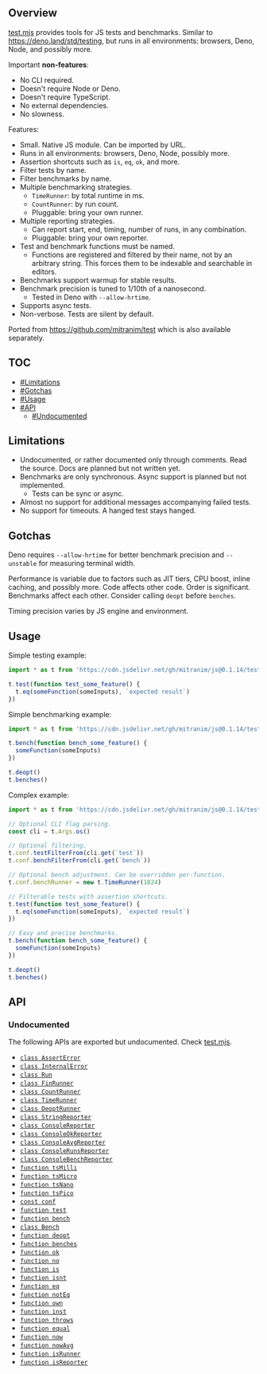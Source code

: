 ## Overview

[test.mjs](../test.mjs) provides tools for JS tests and benchmarks. Similar to https://deno.land/std/testing, but runs in all environments: browsers, Deno, Node, and possibly more.

Important **non-features**:

  * No CLI required.
  * Doesn't require Node or Deno.
  * Doesn't require TypeScript.
  * No external dependencies.
  * No slowness.

Features:

  * Small. Native JS module. Can be imported by URL.
  * Runs in all environments: browsers, Deno, Node, possibly more.
  * Assertion shortcuts such as `is`, `eq`, `ok`, and more.
  * Filter tests by name.
  * Filter benchmarks by name.
  * Multiple benchmarking strategies.
    * `TimeRunner`: by total runtime in ms.
    * `CountRunner`: by run count.
    * Pluggable: bring your own runner.
  * Multiple reporting strategies.
    * Can report start, end, timing, number of runs, in any combination.
    * Pluggable: bring your own reporter.
  * Test and benchmark functions must be named.
    * Functions are registered and filtered by their name, not by an arbitrary string. This forces them to be indexable and searchable in editors.
  * Benchmarks support warmup for stable results.
  * Benchmark precision is tuned to 1/10th of a nanosecond.
    * Tested in Deno with `--allow-hrtime`.
  * Supports async tests.
  * Non-verbose. Tests are silent by default.

Ported from https://github.com/mitranim/test which is also available separately.

## TOC

* [#Limitations](#limitations)
* [#Gotchas](#gotchas)
* [#Usage](#usage)
* [#API](#api)
  * [#Undocumented](#undocumented)

## Limitations

* Undocumented, or rather documented only through comments. Read the source. Docs are planned but not written yet.
* Benchmarks are only synchronous. Async support is planned but not implemented.
  * Tests can be sync or async.
* Almost no support for additional messages accompanying failed tests.
* No support for timeouts. A hanged test stays hanged.

## Gotchas

Deno requires `--allow-hrtime` for better benchmark precision and `--unstable` for measuring terminal width.

Performance is variable due to factors such as JIT tiers, CPU boost, inline caching, and possibly more. Code affects other code. Order is significant. Benchmarks affect each other. Consider calling `deopt` before `benches`.

Timing precision varies by JS engine and environment.

## Usage

Simple testing example:

```js
import * as t from 'https://cdn.jsdelivr.net/gh/mitranim/js@0.1.14/test.mjs'

t.test(function test_some_feature() {
  t.eq(someFunction(someInputs), `expected result`)
})
```

Simple benchmarking example:

```js
import * as t from 'https://cdn.jsdelivr.net/gh/mitranim/js@0.1.14/test.mjs'

t.bench(function bench_some_feature() {
  someFunction(someInputs)
})

t.deopt()
t.benches()
```

Complex example:

```js
import * as t from 'https://cdn.jsdelivr.net/gh/mitranim/js@0.1.14/test.mjs'

// Optional CLI flag parsing.
const cli = t.Args.os()

// Optional filtering.
t.conf.testFilterFrom(cli.get(`test`))
t.conf.benchFilterFrom(cli.get(`bench`))

// Optional bench adjustment. Can be overridden per-function.
t.conf.benchRunner = new t.TimeRunner(1024)

// Filterable tests with assertion shortcuts.
t.test(function test_some_feature() {
  t.eq(someFunction(someInputs), `expected result`)
})

// Easy and precise benchmarks.
t.bench(function bench_some_feature() {
  someFunction(someInputs)
})

t.deopt()
t.benches()
```

## API

### Undocumented

The following APIs are exported but undocumented. Check [test.mjs](../test.mjs).

  * [`class AssertError`](../test.mjs#L8)
  * [`class InternalError`](../test.mjs#L12)
  * [`class Run`](../test.mjs#L24)
  * [`class FinRunner`](../test.mjs#L84)
  * [`class CountRunner`](../test.mjs#L130)
  * [`class TimeRunner`](../test.mjs#L158)
  * [`class DeoptRunner`](../test.mjs#L204)
  * [`class StringReporter`](../test.mjs#L214)
  * [`class ConsoleReporter`](../test.mjs#L253)
  * [`class ConsoleOkReporter`](../test.mjs#L264)
  * [`class ConsoleAvgReporter`](../test.mjs#L272)
  * [`class ConsoleRunsReporter`](../test.mjs#L289)
  * [`class ConsoleBenchReporter`](../test.mjs#L302)
  * [`function tsMilli`](../test.mjs#L311)
  * [`function tsMicro`](../test.mjs#L312)
  * [`function tsNano`](../test.mjs#L313)
  * [`function tsPico`](../test.mjs#L314)
  * [`const conf`](../test.mjs#L317)
  * [`function test`](../test.mjs#L379)
  * [`function bench`](../test.mjs#L413)
  * [`class Bench`](../test.mjs#L425)
  * [`function deopt`](../test.mjs#L453)
  * [`function benches`](../test.mjs#L463)
  * [`function ok`](../test.mjs#L482)
  * [`function no`](../test.mjs#L506)
  * [`function is`](../test.mjs#L522)
  * [`function isnt`](../test.mjs#L540)
  * [`function eq`](../test.mjs#L549)
  * [`function notEq`](../test.mjs#L563)
  * [`function own`](../test.mjs#L569)
  * [`function inst`](../test.mjs#L581)
  * [`function throws`](../test.mjs#L590)
  * [`function equal`](../test.mjs#L668)
  * [`function now`](../test.mjs#L782)
  * [`function nowAvg`](../test.mjs#L793)
  * [`function isRunner`](../test.mjs#L811)
  * [`function isReporter`](../test.mjs#L813)

